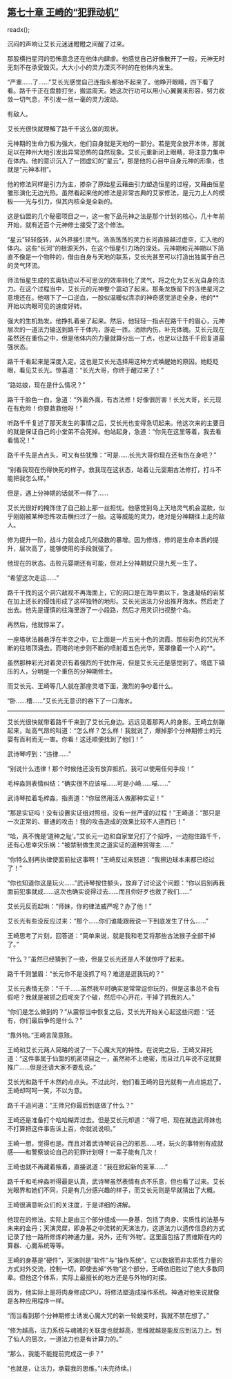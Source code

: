 ## [第七十章 王崎的“犯罪动机”](https://www.xxbiquge.com/11_11207/9032913.html)
readx();

  沉闷的声响让艾长元迷迷瞪瞪之间醒了过来。

  那股横扫星河的恐怖意念还在他体内肆虐。他感觉自己好像散开了一般，元神无时无刻不在承受毁灭。大大小小的灵力湮灭不时的在他体内发生。

  “严重……了……”艾长光感觉自己连指头都抬不起来了。他睁开眼睛，四下看了看。路千千正在盘膝打坐，搬运周天。她这次行功可以用小心翼翼来形容，努力收敛一切气息，不引发一丝一毫的灵力波动。

  有敌人。

  艾长光很快就理解了路千千这么做的现状。

  元神期的生命力极为强大，他们自身就是天地的一部分。若是完全放开本体，那就足以在神州大地引发出异常恐怖的自然现象。艾长元重新闭上眼睛，将注意力集中在体内。他的意识沉入了一团虚幻的“星云”，那是他的心目中自身元神的形象，也就是“元神本相”。

  他的修法同样是引力为主，掺杂了原始星云藉由引力塑造恒星的过程，又藉由恒星雏形演化无边光热。虽然看起来他的修法是非常古典的艾家修法，是元力上人的模板——光与引力，但其内核全是全新的。

  这是仙盟的几个秘密项目之一，这一套下品元神之法是那个计划的核心，几十年前开始，就有近百个元神修士接受了这个修法。

  “星云”轻轻旋转，从外界接引灵气。浩浩荡荡的灵力长河直接越过虚空，汇入他的体内。这些“长河”的根源天外，在这个恒星引力场的深处。元神期和元神期以下简直不像是一个物种的，借由自身与天地的联系，艾长光甚至可以打造出独属于自己的灵气环流。

  师法恒星生成的玄奥轨迹以不可思议的效率转化了灵气，将之化为艾长光自身的法力。在这个过程当中，艾长元的元神整个震动了起来。那条龙族留下的冻绝星河之意境还在。他咽下了一口逆血，一股似温暖似清凉的神奇感觉游走全身，他的**开始以肉眼可见的速度好转。

  强大的生机勃发。他挣扎着坐了起来。然后，他轻轻一指点在路千千的眉心，元神层次的一道法力输送到路千千体内，游走一匝。消除内伤，补充体魄。艾长元现在虽然还在重伤之中，但是他体内的力量就算分出一丁点，也足以让路千千回复道最强状态。

  路千千看起来是深度入定。这也是艾长光选择用这种方式唤醒她的原因。她眨眨眼，看见艾长光。惊喜道：“长光大哥，你终于醒过来了！”

  “路姑娘，现在是什么情况？”

  路千千脸色一白，急道：“外面外面，有古法修！好像很厉害！长光大哥，长元现在有危险！你要救救他呀！”

  听路千千复述了那天发生的事情之后，艾长光也变得急切起来。他这次来的主要目的就是保证自己的小堂弟不会死掉。他站起身，急道：“你先在这里等着，我去看看情况！”

  路千千先是点点头，可又有些犹豫：“可是……长光大哥你现在还有伤在身吧？”

  “别看我现在伤得快死的样子。救我现在这状态，站着让元婴期古法修打，打斗不能把我怎么样。”

  但是，遇上分神期的话就不一样了……

  艾长光很好的掩饰住了自己脸上那一丝担忧。他感觉到岛上天地灵气机会混款，似乎刚刚被某种恐怖攻击横扫过了一般。这等威能的灵力，绝对是分神期往上走的敌人。

  修为提升一阶，战斗力就会成几何级数的暴增。因为修炼，修的是生命本质的提升，层次高了，能够使用的手段就强了。

  他现在的状态。击败元婴期还有可能，但对上分神期就只是九死一生了。

  “希望这次走运……”

  路千千找的这个洞穴敌视不再海面上，它的洞口是在海平面以下，急速凝结的岩浆在加上还长的侵蚀形成了这样独特的地形。艾长光运法力分出推开海水。然后走了出去。他先是谨慎的往海里游了一小段路，然后才用灵识扫视整个岛。

  再然后，他就惊呆了。

  一座塔状法器悬浮在半空之中，它上面是一片五光十色的流霞。那些彩色的咒光不断的往塔顶涌去。而塔的地步则不断的喷射着五色光华，笼罩像着一个人的**。

  虽然那种彩光对着灵识有着强烈的干扰作用，但是艾长元还是感觉到了。塔底下镇压的人，分明是一个重伤的分神期修士。

  而艾长元、王崎等几人就在那座灵塔下面，激烈的争吵着什么。

  “卧……槽……”艾长光无意识的吞下了一口海水。

  ______________________________________________

  艾长光很快就带着路千千来到了艾长元身边。远远见着那两人的身影。王崎立刻蹦起来，趾高气昂的叫道：“怎么样？怎么样！我就说了，爆掉那个分神期修士的元婴有百利而无一害。你看！这还顺便找到了他们！”

  武诗琴哼到：“违律……”

  “别说什么违律！那个时候他还没有放弃抵抗，我可以使用任何手段！”

  毛梓淼则表情纠结：“确实很不应该喵……可是小崎……喵……”

  武诗琴拉着毛梓淼，指责道：“你居然用活人做那种实证！”

  “那是实证吗！没有设置实证组对照组，没有一丝严谨的过程！”王崎道：“那只是一次正常的、普通的攻击！我的攻击造成的效果比较不人道而已！”

  “哈，真不愧是‘道种之耻’。”艾长元一边和自家堂兄打了个招呼，一边抱住路千千，还有心思幸灾乐祸：“被禁制做生灵之道实证的道种赏得主……”

  “你特么别再执律使面前扯这事啊！”王崎反过来怒道：“我擦边球本来都已经过了！”

  “你也知道你这是玩火……”武诗琴按住额头，放弃了讨论这个问题：“你以后别再我面前犯事就成……这次也确实说得过去……而且你好歹也救了我们……”

  艾长元反而起哄：“师妹，你的律法威严呢？办了他！”

  艾长光有些没反应过来：“那个……你们谁能跟我说一下到底发生了什么……”

  王崎思考了片刻，回答道：“简单来说，就是我和老艾将那些古法猴子全部干掉了。”

  “什么？”虽然已经猜到了一些，但是艾长光还是人不就惊呼了起来。

  路千千则皱眉：“长元你不是没抓了吗？难道是逗我玩的？”

  艾长元表情无奈：“千千……虽然我平时确实是常常逗你玩的，但是这事总不会有假吧？我就是被抓之后呢突了个破，然后中心开花，干掉了抓我的人。”

  “你们是怎么做到的？”从震惊当中恢复之后，艾长光开始关心起这些问题：“还有，你们最后争的是什么？”

  “靠外物。”王崎言简意赅。

  王崎和艾长元两人简略的说了一下心魔大咒的特性。在说完之后，王崎又拜托道：“这件事属于仙盟的机密项目之一，虽然称不上绝密，而且过几年说不定就要推广……但是还请大家不要乱说。”

  艾长光和路千千木然的点点头。不过此时，他们看王崎的目光就有一点点尴尬了。王崎却呵呵一笑，不以为意。

  路千千追问道：“王师兄你最后到底做了什么？”

  王崎还是准备打个哈哈糊弄过去。但是艾长元却道：“得了吧，现在就连武师妹也不打算把这件事告诉上百，你就说说呗。”

  王崎一想，觉得也是。而且对着武诗琴说自己的邪恶……呸，玩火的事特别有成就感——和警察谈论自己的犯罪计划呀！一辈子能有几次！

  王崎也就不再藏着掖着，直接说道：“我在掀起新的变革……”

  路千千和毛梓淼听得最是认真，武诗琴虽然表情有点不乐意，但也看了过来。艾长光眼界和她们不同，只是有几分感兴趣的样子，而艾长元则是早就猜出了大概。

  王崎很满意听众们的关注度，于是详细的讲解。

  他现在的修法，实际上是由三个部分组成——身基，包括了肉身、实质性的法基与未来的金丹；天演灵犀，即身基之中流转的天演法力，这道法力以遗传信息的方式记录了他一路所修炼的神通力量。另外，还有‘外物’。这里面包括了贾维斯在内的算器、心魔系统等等。

  王崎的身基是“硬件”，天演则是“软件”与“操作系统”。它以数据而非实质性力量的方式对外交流，控制一切。即使去掉“外物”这个部分，王崎依旧胜过了绝大多数同辈。但他这个体系，实际上最擅长的地方还是与外物的对接。

  因为，他实际上是将肉身修成CPU，将修法塑造成操作系统。神通对他来说就像是各种应用程序一样。

  “而当看到那个分神期修士诱发心魔大咒的新一轮蜕变时，我就不禁在想了。”

  “修为越高，法力系统与魂魄的关联度也就越高，思维就越是能反应到法力上。到了仙人的层次，一道法力也是有计算力的。”

  “那么，我能不能提前完成这一步？”

  “也就是，让法力，承载我的思维。”(未完待续。)
